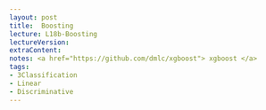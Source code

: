 ```yaml
---
layout: post
title:  Boosting
lecture: L18b-Boosting
lectureVersion: 
extraContent: 
notes: <a href="https://github.com/dmlc/xgboost"> xgboost </a> 
tags:
- 3Classification
- Linear
- Discriminative
---
```

